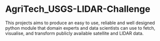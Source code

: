 # AgriTech_USGS-LIDAR-Challenge
This projects aims to produce an easy to use, reliable and well designed python module that domain experts and data scientists can use to fetch, visualise, and transform publicly available satellite and LIDAR data.


